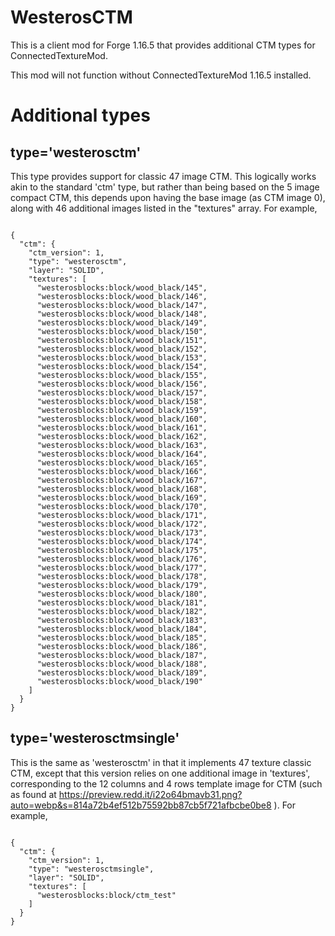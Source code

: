 # WesterosCTM

This is a client mod for Forge 1.16.5 that provides additional CTM types for ConnectedTextureMod.

This mod will not function without ConnectedTextureMod 1.16.5 installed.

# Additional types
## type='westerosctm'

This type provides support for classic 47 image CTM.  This logically works akin to the standard 'ctm' type, but rather than being based on
the 5 image compact CTM, this depends upon having the base image (as CTM image 0), along with 46 additional images listed in the     "textures" array.  For example,

<code>
{
  "ctm": {
    "ctm_version": 1,
    "type": "westerosctm",
    "layer": "SOLID",
    "textures": [
      "westerosblocks:block/wood_black/145",
      "westerosblocks:block/wood_black/146",
      "westerosblocks:block/wood_black/147",
      "westerosblocks:block/wood_black/148",
      "westerosblocks:block/wood_black/149",
      "westerosblocks:block/wood_black/150",
      "westerosblocks:block/wood_black/151",
      "westerosblocks:block/wood_black/152",
      "westerosblocks:block/wood_black/153",
      "westerosblocks:block/wood_black/154",
      "westerosblocks:block/wood_black/155",
      "westerosblocks:block/wood_black/156",
      "westerosblocks:block/wood_black/157",
      "westerosblocks:block/wood_black/158",
      "westerosblocks:block/wood_black/159",
      "westerosblocks:block/wood_black/160",
      "westerosblocks:block/wood_black/161",
      "westerosblocks:block/wood_black/162",
      "westerosblocks:block/wood_black/163",
      "westerosblocks:block/wood_black/164",
      "westerosblocks:block/wood_black/165",
      "westerosblocks:block/wood_black/166",
      "westerosblocks:block/wood_black/167",
      "westerosblocks:block/wood_black/168",
      "westerosblocks:block/wood_black/169",
      "westerosblocks:block/wood_black/170",
      "westerosblocks:block/wood_black/171",
      "westerosblocks:block/wood_black/172",
      "westerosblocks:block/wood_black/173",
      "westerosblocks:block/wood_black/174",
      "westerosblocks:block/wood_black/175",
      "westerosblocks:block/wood_black/176",
      "westerosblocks:block/wood_black/177",
      "westerosblocks:block/wood_black/178",
      "westerosblocks:block/wood_black/179",
      "westerosblocks:block/wood_black/180",
      "westerosblocks:block/wood_black/181",
      "westerosblocks:block/wood_black/182",
      "westerosblocks:block/wood_black/183",
      "westerosblocks:block/wood_black/184",
      "westerosblocks:block/wood_black/185",
      "westerosblocks:block/wood_black/186",
      "westerosblocks:block/wood_black/187",
      "westerosblocks:block/wood_black/188",
      "westerosblocks:block/wood_black/189",
      "westerosblocks:block/wood_black/190"
    ]
  }
}
</code>

## type='westerosctmsingle'

This is the same as 'westerosctm' in that it implements 47 texture classic CTM, except that this version relies on one additional image in 'textures', corresponding to the 12 columns and 4 rows template image for CTM (such as found at https://preview.redd.it/i22o64bmavb31.png?auto=webp&s=814a72b4ef512b75592bb87cb5f721afbcbe0be8 ).  For example, 

<code>
{
  "ctm": {
    "ctm_version": 1,
    "type": "westerosctmsingle",
    "layer": "SOLID",
    "textures": [
      "westerosblocks:block/ctm_test"
    ]
  }
}
</code>



